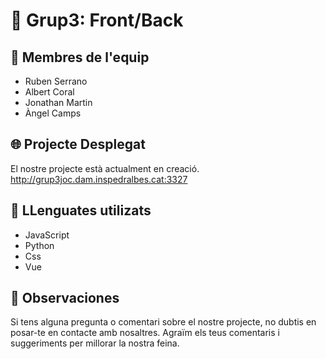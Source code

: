 # 🚀 Grup3: Front/Back

## 👥 Membres de l'equip
- Ruben Serrano
- Albert Coral
- Jonathan Martin
- Àngel Camps

## 🌐 Projecte Desplegat
El nostre projecte està actualment en creació.
http://grup3joc.dam.inspedralbes.cat:3327

## 🎨 LLenguates utilizats 
- JavaScript
- Python
- Css
- Vue

## 📝 Observaciones
Si tens alguna pregunta o comentari sobre el nostre projecte, no dubtis en posar-te en contacte amb nosaltres. Agraïm els teus comentaris i suggeriments per millorar la nostra feina.
